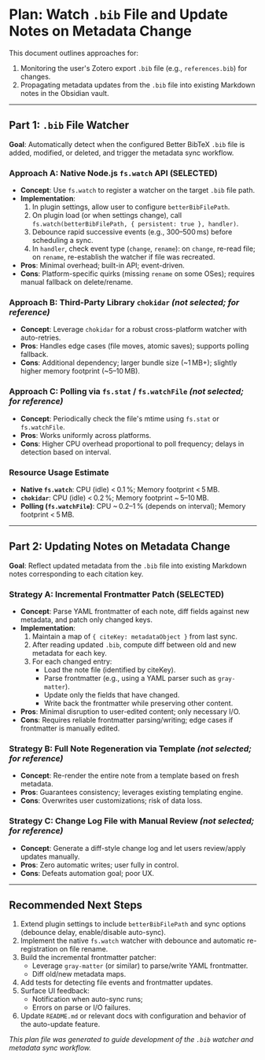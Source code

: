 # Plan: Watch `.bib` File and Update Notes on Metadata Change

This document outlines approaches for:

1. Monitoring the user's Zotero export `.bib` file (e.g., `references.bib`) for changes.
2. Propagating metadata updates from the `.bib` file into existing Markdown notes in the Obsidian vault.

---

## Part 1: `.bib` File Watcher

**Goal**: Automatically detect when the configured Better BibTeX `.bib` file is added, modified, or deleted, and trigger the metadata sync workflow.

### Approach A: Native Node.js `fs.watch` API **(SELECTED)**

- **Concept**: Use `fs.watch` to register a watcher on the target `.bib` file path.
- **Implementation**:
  1. In plugin settings, allow user to configure `betterBibFilePath`.
  2. On plugin load (or when settings change), call `fs.watch(betterBibFilePath, { persistent: true }, handler)`.
  3. Debounce rapid successive events (e.g., 300–500 ms) before scheduling a sync.
  4. In `handler`, check event type (`change`, `rename`): on `change`, re-read file; on `rename`, re-establish the watcher if file was recreated.
- **Pros**: Minimal overhead; built-in API; event-driven.
- **Cons**: Platform-specific quirks (missing `rename` on some OSes); requires manual fallback on delete/rename.

### Approach B: Third-Party Library `chokidar` *(not selected; for reference)*

- **Concept**: Leverage `chokidar` for a robust cross-platform watcher with auto-retries.
- **Pros**: Handles edge cases (file moves, atomic saves); supports polling fallback.
- **Cons**: Additional dependency; larger bundle size (~1 MB+); slightly higher memory footprint (~5–10 MB).

### Approach C: Polling via `fs.stat` / `fs.watchFile` *(not selected; for reference)*

- **Concept**: Periodically check the file's mtime using `fs.stat` or `fs.watchFile`.
- **Pros**: Works uniformly across platforms.
- **Cons**: Higher CPU overhead proportional to poll frequency; delays in detection based on interval.

### Resource Usage Estimate

- **Native `fs.watch`**: CPU (idle) < 0.1 %; Memory footprint < 5 MB.
- **`chokidar`**: CPU (idle) < 0.2 %; Memory footprint ~ 5–10 MB.
- **Polling (`fs.watchFile`)**: CPU ~ 0.2–1 % (depends on interval); Memory footprint < 5 MB.

---

## Part 2: Updating Notes on Metadata Change

**Goal**: Reflect updated metadata from the `.bib` file into existing Markdown notes corresponding to each citation key.

### Strategy A: Incremental Frontmatter Patch **(SELECTED)**

- **Concept**: Parse YAML frontmatter of each note, diff fields against new metadata, and patch only changed keys.
- **Implementation**:
  1. Maintain a map of `{ citeKey: metadataObject }` from last sync.
  2. After reading updated `.bib`, compute diff between old and new metadata for each key.
  3. For each changed entry:
     - Load the note file (identified by citeKey).
     - Parse frontmatter (e.g., using a YAML parser such as `gray-matter`).
     - Update only the fields that have changed.
     - Write back the frontmatter while preserving other content.
- **Pros**: Minimal disruption to user-edited content; only necessary I/O.
- **Cons**: Requires reliable frontmatter parsing/writing; edge cases if frontmatter is manually edited.

### Strategy B: Full Note Regeneration via Template *(not selected; for reference)*

- **Concept**: Re-render the entire note from a template based on fresh metadata.
- **Pros**: Guarantees consistency; leverages existing templating engine.
- **Cons**: Overwrites user customizations; risk of data loss.

### Strategy C: Change Log File with Manual Review *(not selected; for reference)*

- **Concept**: Generate a diff-style change log and let users review/apply updates manually.
- **Pros**: Zero automatic writes; user fully in control.
- **Cons**: Defeats automation goal; poor UX.

---

## Recommended Next Steps

1. Extend plugin settings to include `betterBibFilePath` and sync options (debounce delay, enable/disable auto-sync).
2. Implement the native `fs.watch` watcher with debounce and automatic re-registration on file rename.
3. Build the incremental frontmatter patcher:
   - Leverage `gray-matter` (or similar) to parse/write YAML frontmatter.
   - Diff old/new metadata maps.
4. Add tests for detecting file events and frontmatter updates.
5. Surface UI feedback:
   - Notification when auto-sync runs;
   - Errors on parse or I/O failures.
6. Update `README.md` or relevant docs with configuration and behavior of the auto-update feature.

*This plan file was generated to guide development of the `.bib` watcher and metadata sync workflow.*